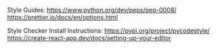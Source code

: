 Style Guides:
https://www.python.org/dev/peps/pep-0008/
https://prettier.io/docs/en/options.html

Style Checker Install Instructions:
https://pypi.org/project/pycodestyle/
https://create-react-app.dev/docs/setting-up-your-editor
